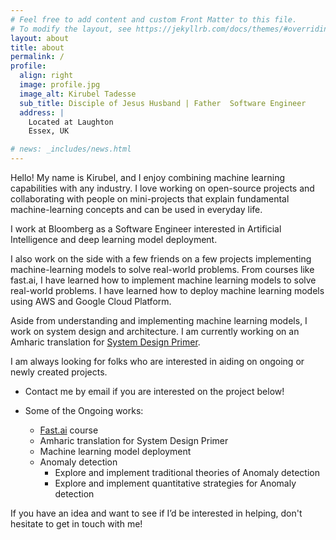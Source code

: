 ```yaml
---
# Feel free to add content and custom Front Matter to this file.
# To modify the layout, see https://jekyllrb.com/docs/themes/#overriding-theme-defaults
layout: about
title: about
permalink: /
profile:
  align: right
  image: profile.jpg
  image_alt: Kirubel Tadesse
  sub_title: Disciple of Jesus Husband | Father  Software Engineer
  address: |
    Located at Laughton
    Essex, UK

# news: _includes/news.html
---
```


Hello! My name is Kirubel, and I enjoy combining machine learning capabilities with any industry. I love working on open-source projects and collaborating with people on mini-projects that explain fundamental machine-learning concepts and can be used in everyday life.

I work at Bloomberg as a Software Engineer interested in Artificial Intelligence and deep learning model deployment.

I also work on the side with a few friends on a few projects implementing machine-learning models to solve real-world problems. From courses like fast.ai, I have learned how to implement machine learning models to solve real-world problems. I have learned how to deploy machine learning models using AWS and Google Cloud Platform.

Aside from understanding and implementing machine learning models, I work on system design and architecture. I am currently working on an Amharic translation for [System Design Primer](https://github.com/donnemartin/system-design-primer/issues/820).

I am always looking for folks who are interested in aiding on ongoing or newly created projects.

- Contact me by email if you are interested on the project below!

- Some of the Ongoing works:
  - [Fast.ai](https://www.fast.ai/) course
  - Amharic translation for System Design Primer
  - Machine learning model deployment
  - Anomaly detection
    - Explore and implement traditional theories of Anomaly detection
    - Explore and implement quantitative strategies for Anomaly detection

If you have an idea and want to see if I’d be interested in helping, don't hesitate to get in touch with me!
